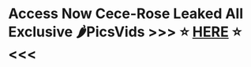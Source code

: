 # Access Now Cece-Rose Leaked All Exclusive 🌶️PicsVids >>> ⭐ <a href="https://tinyurl.com/mrx4h9t6">HERE</a> ⭐ <<<
